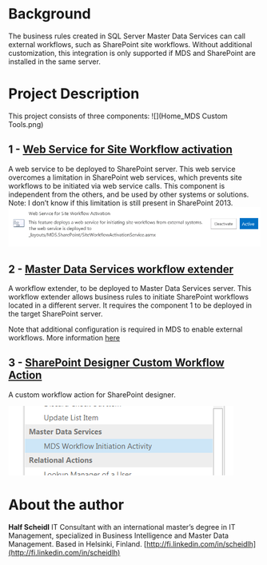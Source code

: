 # Background
The business rules created in SQL Server Master Data Services can call external workflows, such as SharePoint site workflows. Without additional customization, this integration is only supported if MDS and SharePoint are installed in the same server.
 
# Project Description
This project consists of three components:
![](Home_MDS Custom Tools.png)

## 1 - [Web Service for Site Workflow activation](Web-Service-for-Site-Workflow-activation)
A web service to be deployed to SharePoint server. This web service overcomes a limitation in SharePoint web services, which prevents site workflows to be initiated via web service calls. This component is independent from the others, and be used by other systems or solutions. Note: I don’t know if this limitation is still present in SharePoint 2013.
![](Home_FastCapture_031_2.png)

## 2 -  [Master Data Services workflow extender](Master-Data-Services-workflow-extender)
A workflow extender, to be deployed to Master Data Services server. This workflow extender allows business rules to initiate SharePoint workflows located in a different server. It requires the component 1 to be deployed in the target SharePoint server.

Note that additional configuration is required in MDS to enable external workflows. More information [here](here)

## 3 - [SharePoint Designer Custom Workflow Action](SharePoint-Designer-Custom-Workflow-Action)
A custom workflow action for SharePoint designer.

![](Home_SPD_MDS.png)

# About the author
**Half Scheidl**
IT Consultant with an international master’s degree in IT Management, specialized in Business Intelligence and Master Data Management. Based in Helsinki, Finland.
[http://fi.linkedin.com/in/scheidlh](http://fi.linkedin.com/in/scheidlh)
